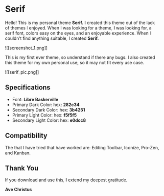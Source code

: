 # Serif

Hello! This is my personal theme **Serif.** I created this theme out of the lack of themes I enjoyed. When I was looking for a theme, I was looking for, a serif font, colors easy on the eyes, and an enjoyable experience. When I couldn't find anything suitable, I created **Serif.**

![[screenshot_1.png]]

This is my first ever theme, so understand if there any bugs. I also created this theme for my own personal use, so it may not fit every use case.

![[serif_pic.png]]

## Specifications
- Font: **Libre Baskerville**
- Primary Dark Color: hex: **282c34**
- Secondary Dark Color: hex: **3b4251**
- Primary Light Color: hex: **f5f5f5**
- Secondary Light Color: hex: **e0dcc8**

## Compatibility
The that I have tried that have worked are: Editing Toolbar, Iconize, Pro-Zen, and Kanban.

## Thank You
If you download and use this, I extend my deepest gratitude.

**Ave Christus**